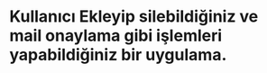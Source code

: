 <h1>Kullanıcı Ekleyip silebildiğiniz ve mail onaylama gibi işlemleri yapabildiğiniz bir uygulama.</h1>
